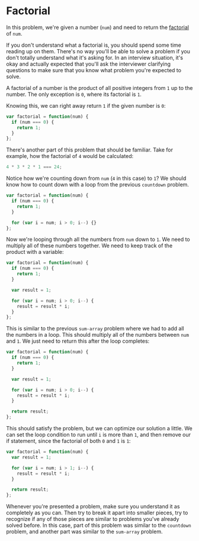 # Factorial

In this problem, we're given a number (`num`) and need to return the [factorial](https://en.wikipedia.org/wiki/Factorial) of `num`.

If you don't understand what a factorial is, you should spend some time reading up on them. There's no way you'll be able to solve a problem if you don't totally understand what it's asking for. In an interview situation, it's okay and actually expected that you'll ask the interviewer clarifying questions to make sure that you know what problem you're expected to solve.

A factorial of a number is the product of all positive integers from `1` up to the number. The only exception is `0`, where its factorial is `1`.

Knowing this, we can right away return `1` if the given number is `0`:

```js
var factorial = function(num) {
  if (num === 0) {
    return 1;
  }
};
```

There's another part of this problem that should be familiar. Take for example, how the factorial of `4` would be calculated:

```js
4 * 3 * 2 * 1 === 24;
```

Notice how we're counting down from `num` (`4` in this case) to `1`? We should know how to count down with a loop from the previous `countdown` problem.

```js
var factorial = function(num) {
  if (num === 0) {
    return 1;
  }

  for (var i = num; i > 0; i--) {}
};
```

Now we're looping through all the numbers from `num` down to `1`. We need to multiply all of these numbers together. We need to keep track of the product with a variable:

```js
var factorial = function(num) {
  if (num === 0) {
    return 1;
  }

  var result = 1;

  for (var i = num; i > 0; i--) {
    result = result * i;
  }
};
```

This is similar to the previous `sum-array` problem where we had to add all the numbers in a loop. This should multiply all of the numbers between `num` and `1`. We just need to return this after the loop completes:

```js
var factorial = function(num) {
  if (num === 0) {
    return 1;
  }

  var result = 1;

  for (var i = num; i > 0; i--) {
    result = result * i;
  }

  return result;
};
```

This should satisfy the problem, but we can optimize our solution a little. We can set the loop condition to run until `i` is more than `1`, and then remove our if statement, since the factorial of both `0` and `1` is `1`:

```js
var factorial = function(num) {
  var result = 1;

  for (var i = num; i > 1; i--) {
    result = result * i;
  }

  return result;
};
```

Whenever you're presented a problem, make sure you understand it as completely as you can. Then try to break it apart into smaller pieces, try to recognize if any of those pieces are similar to problems you've already solved before. In this case, part of this problem was similar to the `countdown` problem, and another part was similar to the `sum-array` problem.
